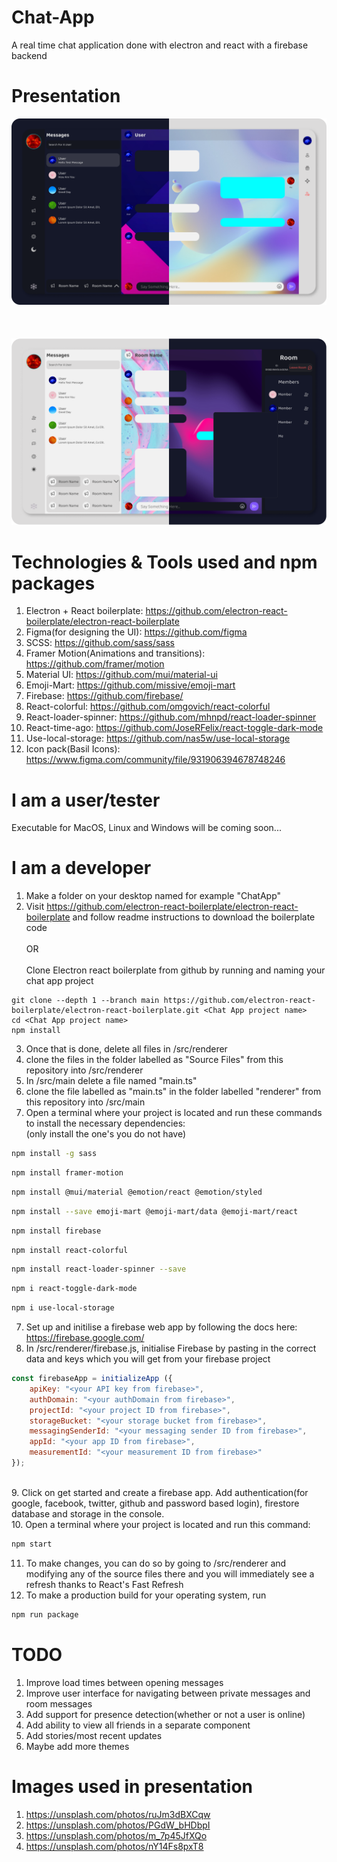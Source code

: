# Chat-App
A real time chat application done with electron and react with a firebase backend

# Presentation
![private messaging](img/privchat.png "private messaging")
\
\
\
\
![room messaging"](img/roomchat.png "room messaging")

# Technologies & Tools used and npm packages
1. Electron + React boilerplate: https://github.com/electron-react-boilerplate/electron-react-boilerplate
2. Figma(for designing the UI): https://github.com/figma
3. SCSS: https://github.com/sass/sass
4. Framer Motion(Animations and transitions): https://github.com/framer/motion
5. Material UI: https://github.com/mui/material-ui
6. Emoji-Mart: https://github.com/missive/emoji-mart
7. Firebase: https://github.com/firebase/
8. React-colorful: https://github.com/omgovich/react-colorful
9. React-loader-spinner: https://github.com/mhnpd/react-loader-spinner
10. React-time-ago: https://github.com/JoseRFelix/react-toggle-dark-mode
11. Use-local-storage: https://github.com/nas5w/use-local-storage
12. Icon pack(Basil Icons): https://www.figma.com/community/file/931906394678748246

# I am a user/tester
Executable for MacOS, Linux and Windows will be coming soon...

# I am a developer
1. Make a folder on your desktop named for example "ChatApp"
2. Visit https://github.com/electron-react-boilerplate/electron-react-boilerplate and follow readme instructions to download the boilerplate code\
                                        \
                                         OR\
                                         \
Clone Electron react boilerplate from github by running and naming your chat app project
```
git clone --depth 1 --branch main https://github.com/electron-react-boilerplate/electron-react-boilerplate.git <Chat App project name>
cd <Chat App project name>
npm install
``` 
3. Once that is done, delete all files in <Chat App project name>/src/renderer
4. clone the files in the folder labelled as "Source Files" from this repository into <Chat App project name>/src/renderer
5. In <Chat App project name>/src/main delete a file named "main.ts"
5. clone the file labelled as "main.ts" in the folder labelled "renderer" from this repository into <Chat App project name>/src/main
6. Open a terminal where your project is located <Chat App project name> and run these commands to install the necessary dependencies:\
(only install the one's you do not have)
```bash
npm install -g sass
```
```bash
npm install framer-motion
```
```bash
npm install @mui/material @emotion/react @emotion/styled
```
```bash
npm install --save emoji-mart @emoji-mart/data @emoji-mart/react
```
```bash
npm install firebase
```
```bash
npm install react-colorful
```
```bash
npm install react-loader-spinner --save
```
```bash
npm i react-toggle-dark-mode
```
```bash
npm i use-local-storage
```
7. Set up and initilise a firebase web app by following the docs here: https://firebase.google.com/
8. In <Chat App project name>/src/renderer/firebase.js, initialise Firebase by pasting in the correct data and keys which you will get from your firebase project
```javascript
const firebaseApp = initializeApp ({
    apiKey: "<your API key from firebase>",
    authDomain: "<your authDomain from firebase>",
    projectId: "<your project ID from firebase>",
    storageBucket: "<your storage bucket from firebase>",
    messagingSenderId: "<your messaging sender ID from firebase>",
    appId: "<your app ID from firebase>",
    measurementId: "<your measurement ID from firebase>"
});
```
\
9. Click on get started and create a firebase app. Add authentication(for google, facebook, twitter, github and password based login), firestore database and storage in the console. \
10. Open a terminal where your project is located <Chat App project name> and run this command:
```bash
npm start
```
11. To make changes, you can do so by going to <Chat App project name>/src/renderer and modifying any of the source files there and you will immediately see a refresh thanks to React's Fast Refresh
12. To make a production build for your operating system, run
```bash
npm run package
```

 # TODO
1. Improve load times between opening messages
2. Improve user interface for navigating between private messages and room messages
3. Add support for presence detection(whether or not a user is online)
4. Add ability to view all friends in a separate component 
5. Add stories/most recent updates
6. Maybe add more themes

# Images used in presentation
1. https://unsplash.com/photos/ruJm3dBXCqw
2. https://unsplash.com/photos/PGdW_bHDbpI
3. https://unsplash.com/photos/m_7p45JfXQo
4. https://unsplash.com/photos/nY14Fs8pxT8
